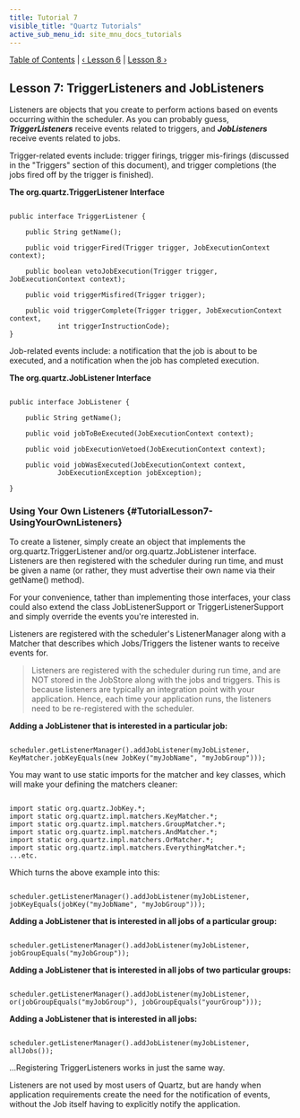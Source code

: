 ```yaml
---
title: Tutorial 7
visible_title: "Quartz Tutorials"
active_sub_menu_id: site_mnu_docs_tutorials
---
```

<div class="secNavPanel">
          <a href="./" title="Go to Tutorial Table of Contents">Table of Contents</a> |
          <a href="/documentation/quartz-2.5.x/tutorials/tutorial-lesson-06.html" title="Go to Lesson 6">&lsaquo;&nbsp;Lesson 6</a> |
          <a href="/documentation/quartz-2.5.x/tutorials/tutorial-lesson-08.html" title="Go to Lesson 8">Lesson 8&nbsp;&rsaquo;</a>
</div>

## Lesson 7: TriggerListeners and JobListeners


Listeners are objects that you create to perform actions based on events occurring within the scheduler. As you
can probably guess, ***TriggerListeners*** receive events related to triggers, and ***JobListeners***
receive events related to jobs.

Trigger-related events include: trigger firings, trigger mis-firings (discussed in the "Triggers" section of this
document), and trigger completions (the jobs fired off by the trigger is finished).

**The org.quartz.TriggerListener Interface**

<pre class="prettyprint highlight"><code class="language-java" data-lang="java">
public interface TriggerListener {

    public String getName();

    public void triggerFired(Trigger trigger, JobExecutionContext context);

    public boolean vetoJobExecution(Trigger trigger, JobExecutionContext context);

    public void triggerMisfired(Trigger trigger);

    public void triggerComplete(Trigger trigger, JobExecutionContext context,
            int triggerInstructionCode);
}
</code></pre>


Job-related events include: a notification that the job is about to be executed, and a notification when the job
has completed execution.

**The org.quartz.JobListener Interface**

<pre class="prettyprint highlight"><code class="language-java" data-lang="java">
public interface JobListener {

    public String getName();

    public void jobToBeExecuted(JobExecutionContext context);

    public void jobExecutionVetoed(JobExecutionContext context);

    public void jobWasExecuted(JobExecutionContext context,
            JobExecutionException jobException);

}
</code></pre>


### Using Your Own Listeners {#TutorialLesson7-UsingYourOwnListeners}

To create a listener, simply create an object that implements the org.quartz.TriggerListener and/or
org.quartz.JobListener interface. Listeners are then registered with the scheduler during run time, and must be given a
name (or rather, they must advertise their own name via their getName() method).

For your convenience, tather than implementing those interfaces, your class could also extend the class
JobListenerSupport or TriggerListenerSupport and simply override the events you're interested in.

Listeners are registered with the scheduler's ListenerManager along with a Matcher that describes which Jobs/Triggers
the listener wants to receive events for.

<blockquote>
        Listeners are registered with the scheduler during run time, and are NOT stored in the JobStore along with the
        jobs and triggers. This is because listeners are typically an integration point with your application.
        Hence, each time your application runs, the listeners need to be re-registered with the scheduler.
</blockquote>



**Adding a JobListener that is interested in a particular job:**

<pre class="prettyprint highlight"><code class="language-java" data-lang="java">
scheduler.getListenerManager().addJobListener(myJobListener, KeyMatcher.jobKeyEquals(new JobKey("myJobName", "myJobGroup")));
</code></pre>


You may want to use static imports for the matcher and key classes, which will make your defining the matchers cleaner:


<pre class="prettyprint highlight"><code class="language-java" data-lang="java">
import static org.quartz.JobKey.*;
import static org.quartz.impl.matchers.KeyMatcher.*;
import static org.quartz.impl.matchers.GroupMatcher.*;
import static org.quartz.impl.matchers.AndMatcher.*;
import static org.quartz.impl.matchers.OrMatcher.*;
import static org.quartz.impl.matchers.EverythingMatcher.*;
...etc.
</code></pre>


Which turns the above example into this:


<pre class="prettyprint highlight"><code class="language-java" data-lang="java">
scheduler.getListenerManager().addJobListener(myJobListener, jobKeyEquals(jobKey("myJobName", "myJobGroup")));
</code></pre>


**Adding a JobListener that is interested in all jobs of a particular group:**

<pre class="prettyprint highlight"><code class="language-java" data-lang="java">
scheduler.getListenerManager().addJobListener(myJobListener, jobGroupEquals("myJobGroup"));
</code></pre>


**Adding a JobListener that is interested in all jobs of two particular groups:**

<pre class="prettyprint highlight"><code class="language-java" data-lang="java">
scheduler.getListenerManager().addJobListener(myJobListener, or(jobGroupEquals("myJobGroup"), jobGroupEquals("yourGroup")));
</code></pre>


**Adding a JobListener that is interested in all jobs:**

<pre class="prettyprint highlight"><code class="language-java" data-lang="java">
scheduler.getListenerManager().addJobListener(myJobListener, allJobs());
</code></pre>



...Registering TriggerListeners works in just the same way.

Listeners are not used by most users of Quartz, but are handy when application requirements create the need for
the notification of events, without the Job itself having to explicitly notify the application.
